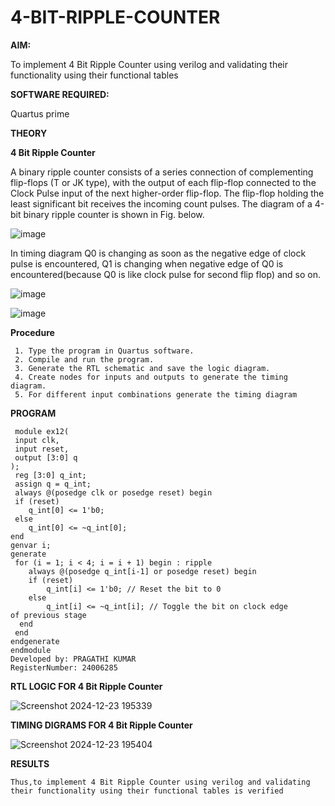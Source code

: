 # 4-BIT-RIPPLE-COUNTER

**AIM:**

To implement  4 Bit Ripple Counter using verilog and validating their functionality using their functional tables

**SOFTWARE REQUIRED:**

Quartus prime

**THEORY**

**4 Bit Ripple Counter**

A binary ripple counter consists of a series connection of complementing flip-flops (T or JK type), with the output of each flip-flop connected to the Clock Pulse input of the next higher-order flip-flop. The flip-flop holding the least significant bit receives the incoming count pulses. The diagram of a 4-bit binary ripple counter is shown in Fig. below.

![image](https://github.com/naavaneetha/4-BIT-RIPPLE-COUNTER/assets/154305477/cb4b74d4-31ab-4359-95d0-d22e67daba13)

In timing diagram Q0 is changing as soon as the negative edge of clock pulse is encountered, Q1 is changing when negative edge of Q0 is encountered(because Q0 is like clock pulse for second flip flop) and so on.

![image](https://github.com/naavaneetha/4-BIT-RIPPLE-COUNTER/assets/154305477/a573a7d6-014e-4e54-93e6-e2ac9530960b)

![image](https://github.com/naavaneetha/4-BIT-RIPPLE-COUNTER/assets/154305477/85e1958a-2fc1-49bb-9a9f-d58ccbf3663c)

**Procedure**

```
 1. Type the program in Quartus software.
 2. Compile and run the program.
 3. Generate the RTL schematic and save the logic diagram.
 4. Create nodes for inputs and outputs to generate the timing diagram.
 5. For different input combinations generate the timing diagram
```

**PROGRAM**

```
 module ex12(
 input clk,
 input reset,
 output [3:0] q 
);
 reg [3:0] q_int;
 assign q = q_int;
 always @(posedge clk or posedge reset) begin
 if (reset) 
    q_int[0] <= 1'b0; 
 else 
    q_int[0] <= ~q_int[0];
end
genvar i;
generate
 for (i = 1; i < 4; i = i + 1) begin : ripple
    always @(posedge q_int[i-1] or posedge reset) begin
    if (reset)
        q_int[i] <= 1'b0; // Reset the bit to 0
    else 
        q_int[i] <= ~q_int[i]; // Toggle the bit on clock edge 
of previous stage
  end
 end
endgenerate
endmodule
Developed by: PRAGATHI KUMAR
RegisterNumber: 24006285
```

**RTL LOGIC FOR 4 Bit Ripple Counter**

![Screenshot 2024-12-23 195339](https://github.com/user-attachments/assets/c0df63d6-db8c-48a1-82a1-3f17641452e1)


**TIMING DIGRAMS FOR 4 Bit Ripple Counter**

![Screenshot 2024-12-23 195404](https://github.com/user-attachments/assets/03cd97e7-ae3a-45df-8979-7648ea23957f)


**RESULTS**
```
Thus,to implement 4 Bit Ripple Counter using verilog and validating their functionality using their functional tables is verified
```
